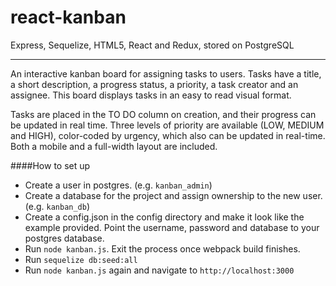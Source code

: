 react-kanban
===============

Express, Sequelize, HTML5, React and Redux, stored on PostgreSQL

---

An interactive kanban board for assigning tasks to users. Tasks have a title, a short description, a progress status, a priority, a task creator and an assignee. This board displays tasks in an easy to read visual format.

Tasks are placed in the TO DO column on creation, and their progress can be updated in real time. Three levels of priority are available (LOW, MEDIUM and HIGH), color-coded by urgency, which also can be updated in real-time. Both a mobile and a full-width layout are included.

####How to set up

- Create a user in postgres. (e.g. `kanban_admin`)
- Create a database for the project and assign ownership to the new user. (e.g. `kanban_db`)
- Create a config.json in the config directory and make it look like the example provided. Point the username, password and database to your postgres database.
- Run `node kanban.js`. Exit the process once webpack build finishes.
- Run `sequelize db:seed:all`
- Run `node kanban.js` again and navigate to `http://localhost:3000`
